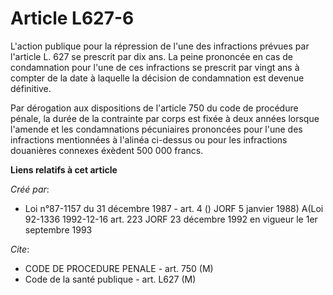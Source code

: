 # Article L627-6

L'action publique pour la répression de l'une des infractions prévues par l'article L. 627 se prescrit par dix ans. La peine
prononcée en cas de condamnation pour l'une de ces infractions se prescrit par vingt ans à compter de la date à laquelle la
décision de condamnation est devenue définitive.

Par dérogation aux dispositions de l'article 750 du code de procédure pénale, la durée de la contrainte par corps est fixée à
deux années lorsque l'amende et les condamnations pécuniaires prononcées pour l'une des infractions mentionnées à l'alinéa
ci-dessus ou pour les infractions douanières connexes éxèdent 500 000 francs.

**Liens relatifs à cet article**

_Créé par_:

  - Loi n°87-1157 du 31 décembre 1987 - art. 4 () JORF 5 janvier 1988) A(Loi 92-1336 1992-12-16 art. 223 JORF 23 décembre 1992 en vigueur le 1er septembre 1993

_Cite_:

  - CODE DE PROCEDURE PENALE - art. 750 (M)
  - Code de la santé publique - art. L627 (M)
